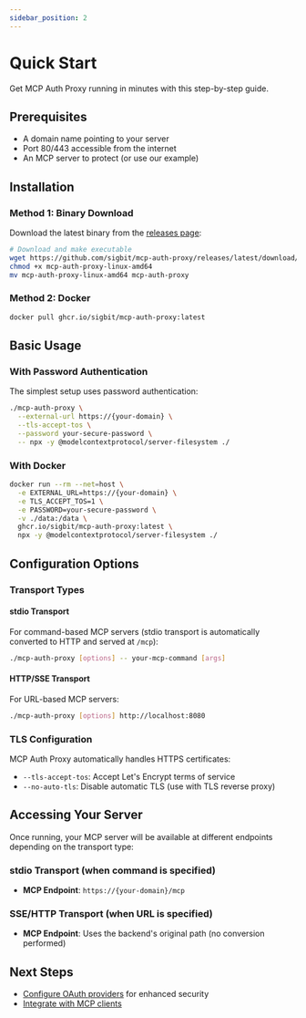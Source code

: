 ```yaml
---
sidebar_position: 2
---
```


# Quick Start

Get MCP Auth Proxy running in minutes with this step-by-step guide.

## Prerequisites

- A domain name pointing to your server
- Port 80/443 accessible from the internet
- An MCP server to protect (or use our example)

## Installation

### Method 1: Binary Download

Download the latest binary from the [releases page](https://github.com/sigbit/mcp-auth-proxy/releases):

```bash
# Download and make executable
wget https://github.com/sigbit/mcp-auth-proxy/releases/latest/download/mcp-auth-proxy-linux-amd64
chmod +x mcp-auth-proxy-linux-amd64
mv mcp-auth-proxy-linux-amd64 mcp-auth-proxy
```

### Method 2: Docker

```bash
docker pull ghcr.io/sigbit/mcp-auth-proxy:latest
```

## Basic Usage

### With Password Authentication

The simplest setup uses password authentication:

```bash
./mcp-auth-proxy \
  --external-url https://{your-domain} \
  --tls-accept-tos \
  --password your-secure-password \
  -- npx -y @modelcontextprotocol/server-filesystem ./
```

### With Docker

```bash
docker run --rm --net=host \
  -e EXTERNAL_URL=https://{your-domain} \
  -e TLS_ACCEPT_TOS=1 \
  -e PASSWORD=your-secure-password \
  -v ./data:/data \
  ghcr.io/sigbit/mcp-auth-proxy:latest \
  npx -y @modelcontextprotocol/server-filesystem ./
```

## Configuration Options

### Transport Types

#### stdio Transport

For command-based MCP servers (stdio transport is automatically converted to HTTP and served at `/mcp`):

```bash
./mcp-auth-proxy [options] -- your-mcp-command [args]
```

#### HTTP/SSE Transport

For URL-based MCP servers:

```bash
./mcp-auth-proxy [options] http://localhost:8080
```

### TLS Configuration

MCP Auth Proxy automatically handles HTTPS certificates:

- `--tls-accept-tos`: Accept Let's Encrypt terms of service
- `--no-auto-tls`: Disable automatic TLS (use with TLS reverse proxy)

## Accessing Your Server

Once running, your MCP server will be available at different endpoints depending on the transport type:

### stdio Transport (when command is specified)

- **MCP Endpoint**: `https://{your-domain}/mcp`

### SSE/HTTP Transport (when URL is specified)

- **MCP Endpoint**: Uses the backend's original path (no conversion performed)

## Next Steps

- [Configure OAuth providers](./oauth-setup.md) for enhanced security
- [Integrate with MCP clients](./client-integration.md)

